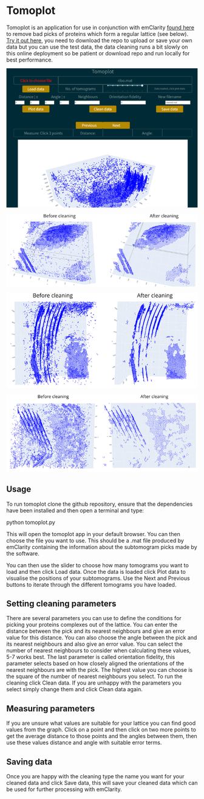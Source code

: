 # Tomoplot

Tomoplot is an application for use in conjunction with emClarity [found here](https://github.com/StochasticAnalytics/emClarity) to remove bad picks of proteins which form a regular lattice (see below). [Try it out here](https://live-tomoplot.onrender.com/), you need to download the repo to upload or save your own data but you can use the test data, the data cleaning runs a bit slowly on this online deployment so be patient or download repo and run locally for best performance.

![Dashboard](images/dashboard.png)




![Before and after 1](images/before_and_after_1.png)

![Before and after 2](images/before_and_after_2.png)

![Before and after 3](images/before_and_after_3.png)


## Usage

To run tomoplot clone the github repository, ensure that the dependencies have been installed and then open a terminal and type:

python tomoplot.py

This will open the tomoplot app in your default browser. You can then choose the file you want to use. This should be a .mat file produced by emClarity containing the information about the subtomogram picks made by the software.

You can then use the slider to choose how many tomograms you want to load and then click Load data. Once the data is loaded click Plot data to visualise the positions of your subtomograms. Use the Next and Previous buttons to iterate through the different tomograms you have loaded.

## Setting cleaning parameters

There are several parameters you can use to define the conditions for picking your proteins complexes out of the lattice. You can enter the distance between the pick and its nearest neighbours and give an error value for this distance.
You can also choose the angle between the pick and its nearest neighbours and also give an error value.
You can select the number of nearest neighbours to consider when calculating these values, 5-7 works best.
The last parameter is called orientation fidelity, this parameter selects based on how closely aligned the orientations of the nearest neighbours are with the pick. The highest value you can choose is the square of the number of nearest neighbours you select.
To run the cleaning click Clean data. If you are unhappy with the parameters you select simply change them and click Clean data again.

## Measuring parameters

If you are unsure what values are suitable for your lattice you can find good values from the graph. Click on a point and then click on two more points to get the average distance to those points and the angles between them, then use these values distance and angle with suitable error terms.

## Saving data

Once you are happy with the cleaning type the name you want for your cleaned data and click Save data, this will save your cleaned data which can be used for further processing with emClarity.
